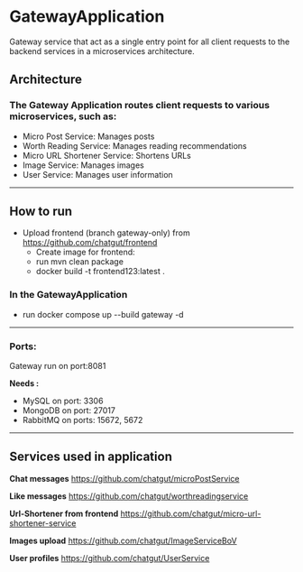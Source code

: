 # GatewayApplication
Gateway service that act as a single entry point for all client requests to the backend services in a microservices architecture.

## Architecture
### The Gateway Application routes client requests to various microservices, such as:
* Micro Post Service: Manages posts
* Worth Reading Service: Manages reading recommendations
* Micro URL Shortener Service: Shortens URLs
* Image Service: Manages images
* User Service: Manages user information
---
## How to run
* Upload frontend (branch gateway-only) from https://github.com/chatgut/frontend
  - Create image for frontend:
  - run mvn clean package
  - docker build -t frontend123:latest .
### In the GatewayApplication
 * run docker compose up --build gateway -d
---
### Ports:
Gateway run on port:8081
<br>

**Needs :**
  - MySQL on port: 3306
  - MongoDB on port: 27017
  - RabbitMQ on ports: 15672, 5672
---
## Services used in application
**Chat messages**
<https://github.com/chatgut/microPostService>

**Like messages**
<https://github.com/chatgut/worthreadingservice>

**Url-Shortener from frontend**
<https://github.com/chatgut/micro-url-shortener-service> 

**Images upload**
<https://github.com/chatgut/ImageServiceBoV>

**User profiles**
<https://github.com/chatgut/UserService>


